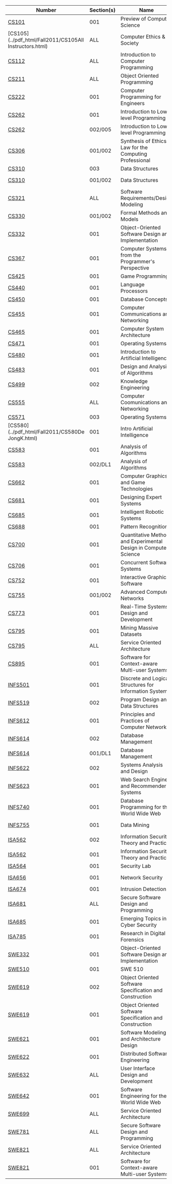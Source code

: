 | **Number** | **Section(s)** | **Name** | **Instructor** |
|------------|----------------|----------|----------------|
| [CS101](../pdf_html/Fall2011/CS101LukeS.html) | 001 | Preview of Computer Science | Luke, S |
| [CS105](../pdf_html/Fall2011/CS105All Instructors.html) | ALL | Computer Ethics & Society | All Instructors, |
| [CS112](../pdf_html/Fall2011/CS112SnyderM.html) | ALL | Introduction to Computer Programming | Snyder, M |
| [CS211](../pdf_html/Fall2011/CS211DobolyiK.html) | ALL | Object Oriented Programming | Dobolyi, K |
| [CS222](../pdf_html/Fall2011/CS222ChenJ.html) | 001 | Computer Programming for Engineers | Chen, J |
| [CS262](../pdf_html/Fall2011/CS262NordstromD.html) | 001 | Introduction to Low-level Programming | Nordstrom, D |
| [CS262](../pdf_html/Fall2011/CS262LienJ.html) | 002/005 | Introduction to Low-level Programming | Lien, J |
| [CS306](../pdf_html/Fall2011/CS306MaddoxT.html) | 001/002 | Synthesis of Ethics & Law for the Computing Professional | Maddox, T |
| [CS310](../pdf_html/Fall2011/CS310CarverR.html) | 003 | Data Structures | Carver, R |
| [CS310](../pdf_html/Fall2011/CS310NordstromD.html) | 001/002 | Data Structures | Nordstrom, D |
| [CS321](../pdf_html/Fall2011/CS321DobolyiK.html) | ALL | Software Requirements/Design Modeling | Dobolyi, K |
| [CS330](../pdf_html/Fall2011/CS330RichardsD.html) | 001/002 | Formal Methods and Models | Richards, D |
| [CS332](../pdf_html/Fall2011/CS332AmmannP.html) | 001 | Object-Oriented Software Design and Implementation | Ammann, P |
| [CS367](../pdf_html/Fall2011/CS367SnyderM.html) | 001 | Computer Systems from the Programmer's Perspective | Snyder, M |
| [CS425](../pdf_html/Fall2011/CS425AllbeckJ.html) | 001 | Game Programming I | Allbeck, J |
| [CS440](../pdf_html/Fall2011/CS440NordstromD.html) | 001 | Language Processors | Nordstrom, D |
| [CS450](../pdf_html/Fall2011/CS450LinJ.html) | 001 | Database Concepts | Lin, J |
| [CS455](../pdf_html/Fall2011/CS455ChenS.html) | 001 | Computer Communications and Networking | Chen, S |
| [CS465](../pdf_html/Fall2011/CS465SoodA.html) | 001 | Computer System Architecture | Sood, A |
| [CS471](../pdf_html/Fall2011/CS471BarbaraD.html) | 001 | Operating Systems | Barbara, D |
| [CS480](../pdf_html/Fall2011/CS480LukeS.html) | 001 | Introduction to Artificial Intelligence | Luke, S |
| [CS483](../pdf_html/Fall2011/CS483LiF.html) | 001 | Design and Analysis of Algorithms | Li, F |
| [CS499](../pdf_html/Fall2011/CS499TecuciG.html) | 002 | Knowledge Engineering | Tecuci, G |
| [CS555](../pdf_html/Fall2011/CS555PullenJ.html) | ALL | Computer Coomunications and Networking | Pullen, J |
| [CS571](../pdf_html/Fall2011/CS571AydinH.html) | 003 | Operating Systems | Aydin, H |
| [CS580](../pdf_html/Fall2011/CS580De JongK.html) | 001 | Intro Artificial Intelligence | De Jong, K |
| [CS583](../pdf_html/Fall2011/CS583KoseckaJ.html) | 001 | Analysis of Algorithms | Kosecka, J |
| [CS583](../pdf_html/Fall2011/CS583WangP.html) | 002/DL1 | Analysis of Algorithms | Wang, P |
| [CS662](../pdf_html/Fall2011/CS662AllbeckJ.html) | 001 | Computer Graphics and Game Technologies | Allbeck, J |
| [CS681](../pdf_html/Fall2011/CS681TecuciG.html) | 001 | Designing Expert Systems | Tecuci, G |
| [CS685](../pdf_html/Fall2011/CS685KoseckaJ.html) | 001 | Intelligent Robotic Systems | Kosecka, J |
| [CS688](../pdf_html/Fall2011/CS688WechslerH.html) | 001 | Pattern Recognition | Wechsler, H |
| [CS700](../pdf_html/Fall2011/CS700MenasceD.html) | 001 | Quantitative Methods and Experimental Design in Computer Science | Menasce, D |
| [CS706](../pdf_html/Fall2011/CS706CarverR.html) | 001 | Concurrent Software Systems | Carver, R |
| [CS752](../pdf_html/Fall2011/CS752ChenJ.html) | 001 | Interactive Graphical Software | Chen, J |
| [CS755](../pdf_html/Fall2011/CS755SimonR.html) | 001/002 | Advanced Computer Networks | Simon, R |
| [CS773](../pdf_html/Fall2011/CS773AydinH.html) | 001 | Real-Time Systems Design and Development | Aydin, H |
| [CS795](../pdf_html/Fall2011/CS795BarbaraD.html) | 001 | Mining Massive Datasets | Barbara, D |
| [CS795](../pdf_html/Fall2011/CS795MalekS.html) | ALL | Service Oriented Architecture | Malek, S |
| [CS895](../pdf_html/Fall2011/CS895SousaJ.html) | 001 | Software for Context-aware Multi-user Systems | Sousa, J |
| [INFS501](../pdf_html/Fall2011/INFS501EllisW.html) | 001 | Discrete and Logical Structures for Information Systems | Ellis, W |
| [INFS519](../pdf_html/Fall2011/INFS519RevelleM.html) | 002 | Program Design and Data Structures | Revelle, M |
| [INFS612](../pdf_html/Fall2011/INFS612KerschbergL.html) | 001 | Principles and Practices of Computer Networks | Kerschberg, L |
| [INFS614](../pdf_html/Fall2011/INFS614WechslerH.html) | 002 | Database Management | Wechsler, H |
| [INFS614](../pdf_html/Fall2011/INFS614MotroA.html) | 001/DL1 | Database Management | Motro, A |
| [INFS622](../pdf_html/Fall2011/INFS622HowardC.html) | 002 | Systems Analysis and Design | Howard, C |
| [INFS623](../pdf_html/Fall2011/INFS623MotroA.html) | 001 | Web Search Engines and Recommender Systems | Motro, A |
| [INFS740](../pdf_html/Fall2011/INFS740KerschbergL.html) | 001 | Database Programming for the World Wide Web | Kerschberg, L |
| [INFS755](../pdf_html/Fall2011/INFS755RangwalaH.html) | 001 | Data Mining | Rangwala, H |
| [ISA562](../pdf_html/Fall2011/ISA562AlazzaweA.html) | 002 | Information Security Theory and Practice | Alazzawe, A |
| [ISA562](../pdf_html/Fall2011/ISA562SmeltzerM.html) | 001 | Information Security Theory and Practice | Smeltzer, M |
| [ISA564](../pdf_html/Fall2011/ISA564SharifM.html) | 001 | Security Lab | Sharif, M |
| [ISA656](../pdf_html/Fall2011/ISA656AlazzaweA.html) | 001 | Network Security | Alazzawe, A |
| [ISA674](../pdf_html/Fall2011/ISA674WangX.html) | 001 | Intrusion Detection | Wang, X |
| [ISA681](../pdf_html/Fall2011/ISA681WheelerD.html) | ALL | Secure Software Design and Programming | Wheeler, D |
| [ISA685](../pdf_html/Fall2011/ISA685GriffithsL.html) | 001 | Emerging Topics in Cyber Security | Griffiths, L |
| [ISA785](../pdf_html/Fall2011/ISA785StavrouA.html) | 001 | Research in Digital Forensics | Stavrou, A |
| [SWE332](../pdf_html/Fall2011/SWE332AmmannP.html) | 001 | Object-Oriented Software Design and Implementation | Ammann, P |
| [SWE510](../pdf_html/Fall2011/SWE510PittsR.html) | 001 | SWE 510 | Pitts, R |
| [SWE619](../pdf_html/Fall2011/SWE619BaldoJ.html) | 002 | Object Oriented Software Specification and Construction | Baldo, J |
| [SWE619](../pdf_html/Fall2011/SWE619AmmannP.html) | 001 | Object Oriented Software Specification and Construction | Ammann, P |
| [SWE621](../pdf_html/Fall2011/SWE621PettitR.html) | 001 | Software Modeling and Architecture Design | Pettit, R |
| [SWE622](../pdf_html/Fall2011/SWE622MalekS.html) | 001 | Distributed Software Engineering | Malek, S |
| [SWE632](../pdf_html/Fall2011/SWE632SousaJ.html) | ALL | User Interface Design and Development | Sousa, J |
| [SWE642](../pdf_html/Fall2011/SWE642DubeyV.html) | 001 | Software Engineering for the World Wide Web | Dubey, V |
| [SWE699](../pdf_html/Fall2011/SWE699MalekS.html) | ALL | Service Oriented Architecture | Malek, S |
| [SWE781](../pdf_html/Fall2011/SWE781WheelerD.html) | ALL | Secure Software Design and Programming | Wheeler, D |
| [SWE821](../pdf_html/Fall2011/SWE821MalekS.html) | ALL | Service Oriented Architecture | Malek, S |
| [SWE821](../pdf_html/Fall2011/SWE821SousaJ.html) | 001 | Software for Context-aware Multi-user Systems | Sousa, J |
